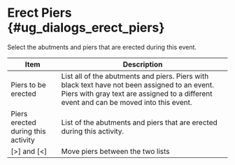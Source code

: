 Erect Piers {#ug_dialogs_erect_piers}
==============================================
Select the abutments and piers that are erected during this event.

Item | Description
-----|--------------
Piers to be erected | List all of the abutments and piers. Piers with black text have not been assigned to an event. Piers with gray text are assigned to a different event and can be moved into this event.
Piers erected during this activity | List of the abutments and piers that are erected during this activity.
[>] and [<] | Move piers between the two lists
